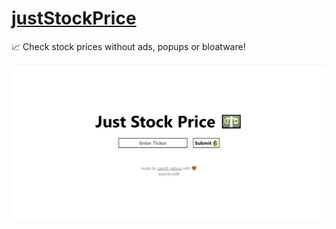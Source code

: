 # [justStockPrice](https://nifty-banach-ea520c.netlify.app/)

📈 Check stock prices without ads, popups or bloatware!

![Screenshot](screenshot.png)
